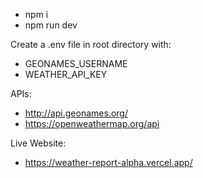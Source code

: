 - npm i
- npm run dev

Create a .env file in root directory with:
  - GEONAMES_USERNAME
  - WEATHER_API_KEY
  
APIs:
  - http://api.geonames.org/
  - https://openweathermap.org/api

Live Website:
  - https://weather-report-alpha.vercel.app/

